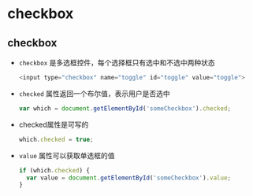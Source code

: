# checkbox

## checkbox

  + `checkbox` 是多选框控件，每个选择框只有选中和不选中两种状态

    ```js
    <input type="checkbox" name="toggle" id="toggle" value="toggle">
    ```

  + `checked` 属性返回一个布尔值，表示用户是否选中

    ```js
    var which = document.getElementById('someCheckbox').checked;
    ```

  + checked属性是可写的

    ```js
    which.checked = true;
    ```

  + `value` 属性可以获取单选框的值

    ```js
    if (which.checked) {
      var value = document.getElementById('someCheckbox').value;
    }
    ```
